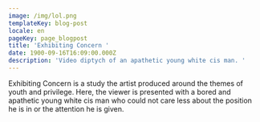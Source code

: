 ```yaml
---
image: /img/lol.png
templateKey: blog-post
locale: en
pageKey: page_blogpost
title: 'Exhibiting Concern '
date: 1900-09-16T16:09:00.000Z
description: 'Video diptych of an apathetic young white cis man. '
---
```

Exhibiting Concern is a study the artist produced around the themes of youth and privilege. Here, the viewer is presented with a bored and apathetic young white cis man who could not care less about the position he is in or the attention he is given.
